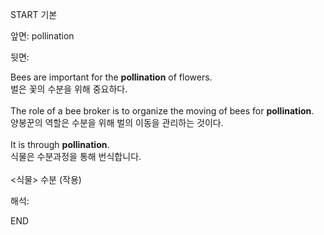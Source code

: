START
기본

앞면:
pollination


뒷면:
<div>Bees are important for the <strong>pollination</strong> of flowers. </div><div>벌은 꽃의 수분을 위해 중요하다.</div><div><br></div><div>The role of a bee broker is to organize the moving of bees for <strong>pollination</strong>. </div><div><div>양봉꾼의 역할은 수분을 위해 벌의 이동을 관리하는 것이다.</div></div><div><br></div><div><div>It is through <strong>pollination</strong>. </div><div><div>식물은 수분과정을 통해 번식합니다.</div></div></div><div><br></div><div>&lt;식물&gt; 수분 (작용)</div>


해석:

END